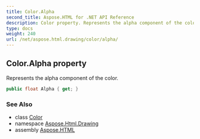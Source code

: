 ```yaml
---
title: Color.Alpha
second_title: Aspose.HTML for .NET API Reference
description: Color property. Represents the alpha component of the color
type: docs
weight: 240
url: /net/aspose.html.drawing/color/alpha/
---
```

## Color.Alpha property

Represents the alpha component of the color.

```csharp
public float Alpha { get; }
```

### See Also

* class [Color](../)
* namespace [Aspose.Html.Drawing](../../color/)
* assembly [Aspose.HTML](../../../)
